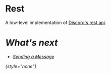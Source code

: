 # Rest

A low-level implementation of [Discord's rest api](https://discord.dev).

<var name="artifactName" value="kord-rest"/>
<var name="supportsJs" value="✅"/>
<include from="module.md" element-id="module_tldr"/>
<include from="module.md" element-id="installation"/>

# What's next
- [Sending a Message](Sending-a-Message.md)

{style="none"}
